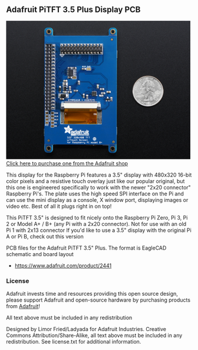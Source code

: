 ## Adafruit PiTFT 3.5 Plus Display PCB
<a href="http://www.adafruit.com/products/2441"><img src="assets/image.jpg?raw=true" width="500px"><br/>
Click here to purchase one from the Adafruit shop</a>

This display for the Raspberry Pi features a 3.5" display with 480x320 16-bit color pixels and a resistive touch overlay just like our popular original, but this one is engineered specifically to work with the newer "2x20 connector" Raspberry Pi's. The plate uses the high speed SPI interface on the Pi and can use the mini display as a console, X window port, displaying images or video etc. Best of all it plugs right in on top!

This PiTFT 3.5" is designed to fit nicely onto the Raspberry Pi Zero, Pi 3, Pi 2 or Model A+ / B+ (any Pi with a 2x20 connector). Not for use with an old Pi 1 with 2x13 connector If you'd like to use a 3.5" display with the original Pi A or Pi B, check out this version

PCB files for the Adafruit PiTFT 3.5" Plus. The format is EagleCAD schematic and board layout
- https://www.adafruit.com/product/2441

### License

Adafruit invests time and resources providing this open source design, please support Adafruit and open-source hardware by purchasing products from [Adafruit](https://www.adafruit.com)!

All text above must be included in any redistribution

Designed by Limor Fried/Ladyada for Adafruit Industries.
Creative Commons Attribution/Share-Alike, all text above must be included in any redistribution. 
See license.txt for additional information.
